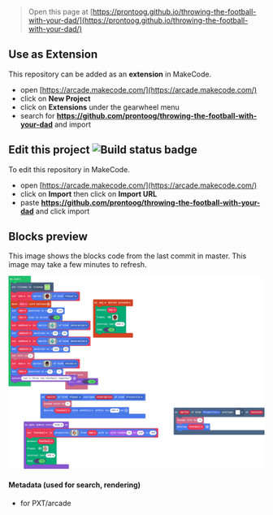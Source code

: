  


> Open this page at [https://prontoog.github.io/throwing-the-football-with-your-dad/](https://prontoog.github.io/throwing-the-football-with-your-dad/)

## Use as Extension

This repository can be added as an **extension** in MakeCode.

* open [https://arcade.makecode.com/](https://arcade.makecode.com/)
* click on **New Project**
* click on **Extensions** under the gearwheel menu
* search for **https://github.com/prontoog/throwing-the-football-with-your-dad** and import

## Edit this project ![Build status badge](https://github.com/prontoog/throwing-the-football-with-your-dad/workflows/MakeCode/badge.svg)

To edit this repository in MakeCode.

* open [https://arcade.makecode.com/](https://arcade.makecode.com/)
* click on **Import** then click on **Import URL**
* paste **https://github.com/prontoog/throwing-the-football-with-your-dad** and click import

## Blocks preview

This image shows the blocks code from the last commit in master.
This image may take a few minutes to refresh.

![A rendered view of the blocks](https://github.com/prontoog/throwing-the-football-with-your-dad/raw/master/.github/makecode/blocks.png)

#### Metadata (used for search, rendering)

* for PXT/arcade
<script src="https://makecode.com/gh-pages-embed.js"></script><script>makeCodeRender("{{ site.makecode.home_url }}", "{{ site.github.owner_name }}/{{ site.github.repository_name }}");</script>
